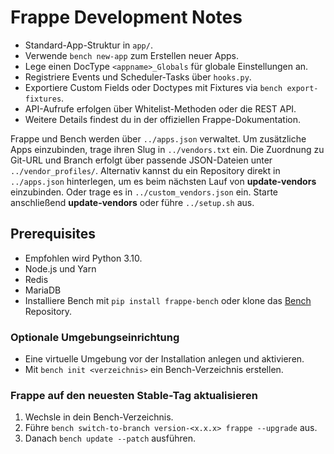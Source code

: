 # Frappe Development Notes

* Standard-App-Struktur in `app/`.
* Verwende `bench new-app` zum Erstellen neuer Apps.
* Lege einen DocType `<appname>_Globals` für globale Einstellungen an.
* Registriere Events und Scheduler-Tasks über `hooks.py`.
* Exportiere Custom Fields oder Doctypes mit Fixtures via `bench export-fixtures`.
* API-Aufrufe erfolgen über Whitelist-Methoden oder die REST API.
* Weitere Details findest du in der offiziellen Frappe-Dokumentation.

Frappe und Bench werden über `../apps.json` verwaltet. Um zusätzliche Apps
einzubinden, trage ihren Slug in `../vendors.txt` ein. Die Zuordnung zu Git-URL
und Branch erfolgt über passende JSON-Dateien unter `../vendor_profiles/`.
Alternativ kannst du ein Repository direkt in `../apps.json` hinterlegen, um es
beim nächsten Lauf von **update-vendors** einzubinden. Oder trage es in
`../custom_vendors.json` ein. Starte anschließend **update-vendors** oder führe
`../setup.sh` aus.

## Prerequisites

- Empfohlen wird Python 3.10.
- Node.js und Yarn
- Redis
- MariaDB
- Installiere Bench mit `pip install frappe-bench` oder klone das [Bench](https://github.com/frappe/bench) Repository.

### Optionale Umgebungseinrichtung

- Eine virtuelle Umgebung vor der Installation anlegen und aktivieren.
- Mit `bench init <verzeichnis>` ein Bench-Verzeichnis erstellen.

### Frappe auf den neuesten Stable-Tag aktualisieren

1. Wechsle in dein Bench-Verzeichnis.
2. Führe `bench switch-to-branch version-<x.x.x> frappe --upgrade` aus.
3. Danach `bench update --patch` ausführen.
